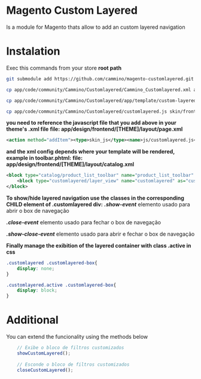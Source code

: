 # Magento Custom Layered

Is a module for Magento thats allow to add an custom layered navigation


# Instalation

Exec this commands from your store **root path**
```sh
git submodule add https://github.com/cammino/magento-customlayered.git app/code/community/Cammino/Customlayered

cp app/code/community/Cammino/Customlayered/Cammino_Customlayered.xml app/etc/modules/

cp app/code/community/Cammino/Customlayered/app/template/custom-layered.phtml app/design/frontend/[THEME]/template/catalog/category/

cp app/code/community/Cammino/Customlayered/customlayered.js skin/frontend/[THEME]/js/
```

**you need to reference the javascript file that you add above in your theme's .xml file**
**file: app/design/frontend/[THEME]/layout/page.xml**
```xml
<action method="addItem"><type>skin_js</type><name>js/customlayered.js</name></action>
```

**and the xml config depends where your template will be rendered, example in toolbar.phtml:**
**file: app/design/frontend/[THEME]/layout/catalog.xml**
```xml
<block type="catalog/product_list_toolbar" name="product_list_toolbar" template="catalog/product/list/toolbar.phtml">
    <block type="customlayered/layer_view" name="customlayered" as="customlayered" template="catalog/category/custom-layered.phtml" />
</block>
```

**To show/hide layered navigation use the classes in the corresponding CHILD element of .customlayered div:**
***.show-event*** 
elemento usado para abrir o box de navegação


***.close-event***
elemento usado para fechar o box de navegação


***.show-close-event***
elemento usado para abrir e fechar o box de navegação

**Finally manage the exibition of the layered container with class .active in css**
```css
.customlayered .customlayered-box{
    display: none;
}

.customlayered.active .customlayered-box{
    display: block;
}
```

# Additional
You can extend the funcionality using the methods below
```javascript
    // Exibe o bloco de filtros customizados
    showCustomLayered();
    
    // Esconde o bloco de filtros customizados
    closeCustomLayered();
```
